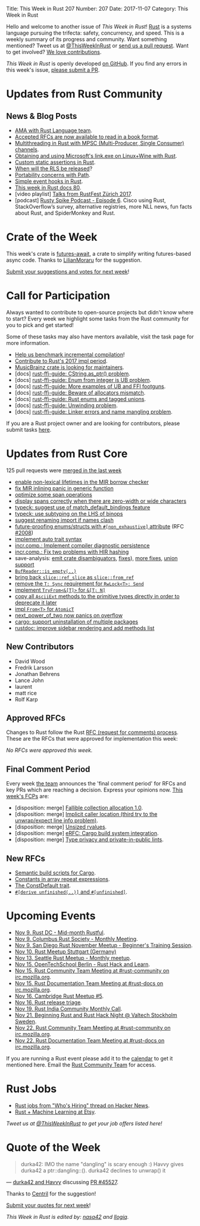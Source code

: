 Title: This Week in Rust 207
Number: 207
Date: 2017-11-07
Category: This Week in Rust

Hello and welcome to another issue of *This Week in Rust*!
[Rust](http://rust-lang.org) is a systems language pursuing the trifecta: safety, concurrency, and speed.
This is a weekly summary of its progress and community.
Want something mentioned? Tweet us at [@ThisWeekInRust](https://twitter.com/ThisWeekInRust) or [send us a pull request](https://github.com/cmr/this-week-in-rust).
Want to get involved? [We love contributions](https://github.com/rust-lang/rust/blob/master/CONTRIBUTING.md).

*This Week in Rust* is openly developed [on GitHub](https://github.com/cmr/this-week-in-rust).
If you find any errors in this week's issue, [please submit a PR](https://github.com/cmr/this-week-in-rust/pulls).

# Updates from Rust Community

## News & Blog Posts

* [AMA with Rust Language team](https://hashnode.com/ama/with-rust-language-team-cj99mv7s101yw4rwtk5zntk8k).
* [Accepted RFCs are now available to read in a book format](https://rust-lang.github.io/rfcs/).
* [Multithreading in Rust with MPSC (Multi-Producer, Single Consumer) channels](https://blog.softwaremill.com/multithreading-in-rust-with-mpsc-multi-producer-single-consumer-channels-db0fc91ae3fa).
* [Obtaining and using Microsoft's link.exe on Linux+Wine with Rust](https://gist.github.com/est31/7235ab253554d33046873dfb64e7ecdc).
* [Custom static assertions in Rust](https://nikolaivazquez.com/posts/programming/rust-static-assertions/).
* [When will the RLS be released](https://www.ncameron.org/blog/when-will-the-rls-be-released/)?
* [Portability concerns with Path](https://udoprog.github.io/rust/2017-11-05/portability-concerns-with-path.html).
* [Simple event hooks in Rust](https://mattgathu.github.io/simple-events-hook-rust/).
* [This week in Rust docs 80](https://guillaumegomez.github.io/this-week-in-rust-docs/blog/this-week-in-rust-docs-80).
* [video playlist] [Talks from RustFest Zürich 2017](https://www.youtube.com/watch?v=jywiVWKm1TI&list=PL85XCvVPmGQj9mqbJizw-zi-EhcpS5jTP).
* [podcast] [Rusty Spike Podcast - Episode 6](https://rusty-spike.blubrry.net/2017/11/02/episode-6-nov-1-2017/). Cisco using Rust, StackOverflow’s survey, alternative registries, more NLL news, fun facts about Rust, and SpiderMonkey and Rust.

# Crate of the Week

This week's crate is [futures-await](https://crates.io/crates/futures-await), a crate to simplify writing futures-based async code. Thanks to [LilianMoraru](https://users.rust-lang.org/u/LilianMoraru) for the suggestion.

[Submit your suggestions and votes for next week][submit_crate]!

[submit_crate]: https://users.rust-lang.org/t/crate-of-the-week/2704

# Call for Participation

Always wanted to contribute to open-source projects but didn't know where to start?
Every week we highlight some tasks from the Rust community for you to pick and get started!

Some of these tasks may also have mentors available, visit the task page for more information.

* [Help us benchmark incremental compilation](https://internals.rust-lang.org/t/help-us-benchmark-incremental-compilation/6153)!
* [Contribute to Rust's 2017 impl period](https://www.rustaceans.org/findwork/impl).
* [MusicBrainz crate is looking for maintainers](https://www.reddit.com/r/rust/comments/7a2nq4/looking_for_potential_maintainer_to_musicbrainz/).
* [docs] [rust-ffi-guide: CString.as_ptr() problem](https://github.com/Michael-F-Bryan/rust-ffi-guide/issues/50).
* [docs] [rust-ffi-guide: Enum from integer is UB problem](https://github.com/Michael-F-Bryan/rust-ffi-guide/issues/51).
* [docs] [rust-ffi-guide: More examples of UB and FFI footguns](https://github.com/Michael-F-Bryan/rust-ffi-guide/issues/52).
* [docs] [rust-ffi-guide: Beware of allocators mismatch](https://github.com/Michael-F-Bryan/rust-ffi-guide/issues/53).
* [docs] [rust-ffi-guide: Rust enums and tagged unions](https://github.com/Michael-F-Bryan/rust-ffi-guide/issues/54).
* [docs] [rust-ffi-guide: Unwinding problem](https://github.com/Michael-F-Bryan/rust-ffi-guide/issues/49).
* [docs] [rust-ffi-guide: Linker errors and name mangling problem](https://github.com/Michael-F-Bryan/rust-ffi-guide/issues/48).

If you are a Rust project owner and are looking for contributors, please submit tasks [here][guidelines].

[guidelines]: https://users.rust-lang.org/t/twir-call-for-participation/4821

# Updates from Rust Core

125 pull requests were [merged in the last week][merged]

[merged]: https://github.com/search?q=is%3Apr+org%3Arust-lang+is%3Amerged+merged%3A2017-10-30..2017-11-06

* [enable non-lexical lifetimes in the MIR borrow checker](https://github.com/rust-lang/rust/pull/45538)
* [fix MIR inlining panic in generic function](https://github.com/rust-lang/rust/pull/45723)
* [optimize some span operations](https://github.com/rust-lang/rust/pull/45602)
* [display spans correctly when there are zero-width or wide characters](https://github.com/rust-lang/rust/pull/45711)
* [typeck: suggest use of match_default_bindings feature](https://github.com/rust-lang/rust/pull/45409)
* [typeck: use subtyping on the LHS of binops](https://github.com/rust-lang/rust/pull/45435)
* [suggest renaming import if names clash](https://github.com/rust-lang/rust/pull/45660)
* [future-proofing enums/structs with `#[non_exhaustive]` attribute](https://github.com/rust-lang/rust/pull/45394) (RFC [#2008](https://rust-lang.github.io/rfcs/2008-non-exhaustive.html))
* [implement auto trait syntax](https://github.com/rust-lang/rust/pull/45247)
* [incr.comp.: Implement compiler diagnostic persistence](https://github.com/rust-lang/rust/pull/45472)
* [incr.comp.: Fix two problems with HIR hashing](https://github.com/rust-lang/rust/pull/45551)
* save-analysis: [emit crate disambiguators](https://github.com/rust-lang/rust/pull/45468),
                 [fixes](https://github.com/rust-lang/rust/pull/45709)),
                 [more fixes](https://github.com/rust-lang/rust/pull/45798),
                 [union support](https://github.com/rust-lang/rust/pull/45647)
* [`BufReader::is_empty(..)`](https://github.com/rust-lang/rust/pull/45369)
* [bring back `slice::ref_slice` as `slice::from_ref`](https://github.com/rust-lang/rust/pull/45306)
* [remove the `T: Sync` requirement for `RwLock<T>: Send`](https://github.com/rust-lang/rust/pull/45267)
* [implement `TryFrom<&[T]>` for `&[T; N]`](https://github.com/rust-lang/rust/pull/44764)
* [copy all `AsciiExt` methods to the primitive types directly in order to deprecate it later](https://github.com/rust-lang/rust/pull/44042)
* [impl `From<T>` for `AtomicT`](https://github.com/rust-lang/rust/pull/45610)
* [next_power_of_two now panics on overflow](https://github.com/rust-lang/rust/pull/45754)
* [cargo: support uninstallation of multiple packages](https://github.com/rust-lang/cargo/pull/4561)
* [rustdoc: improve sidebar rendering and add methods list](https://github.com/rust-lang/rust/pull/45187)

## New Contributors

* David Wood
* Fredrik Larsson
* Jonathan Behrens
* Lance John
* laurent
* matt rice
* Rolf Karp

## Approved RFCs

Changes to Rust follow the Rust [RFC (request for comments)
process](https://github.com/rust-lang/rfcs#rust-rfcs). These
are the RFCs that were approved for implementation this week:

*No RFCs were approved this week.*

## Final Comment Period

Every week [the team](https://www.rust-lang.org/team.html) announces the
'final comment period' for RFCs and key PRs which are reaching a
decision. Express your opinions now. [This week's FCPs][fcp] are:

[fcp]: https://github.com/rust-lang/rfcs/labels/final-comment-period

* [disposition: merge] [Fallible collection allocation 1.0](https://github.com/rust-lang/rfcs/pull/2116).
* [disposition: merge] [Implicit caller location (third try to the unwrap/expect line info problem)](https://github.com/rust-lang/rfcs/pull/2091).
* [disposition: merge] [Unsized rvalues](https://github.com/rust-lang/rfcs/pull/1909).
* [disposition: merge] [eRFC: Cargo build system integration](https://github.com/rust-lang/rfcs/pull/2136).
* [disposition: merge] [Type privacy and private-in-public lints](https://github.com/rust-lang/rfcs/pull/2145).

## New RFCs

* [Semantic build scripts for Cargo](https://github.com/rust-lang/rfcs/pull/2196).
* [Constants in array repeat expressions](https://github.com/rust-lang/rfcs/pull/2203).
* [The ConstDefault trait](https://github.com/rust-lang/rfcs/pull/2204).
* [`#[derive unfinished(..)]` and `#[unfinished]`](https://github.com/rust-lang/rfcs/pull/2205).

# Upcoming Events

* [Nov  9. Rust DC - Mid-month Rustful](https://www.meetup.com/RustDC/events/243672298/).
* [Nov  9. Columbus Rust Society - Monthly Meeting](https://www.meetup.com/columbus-rs/events/244164143/).
* [Nov  9. San Diego Rust November Meetup - Beginner's Training Session](https://www.meetup.com/San-Diego-Rust/events/244506375/).
* [Nov 10. Rust Meetup Stuttgart (Germany)](https://blog.shackspace.de/?p=5723)
* [Nov 13. Seattle Rust Meetup - Monthly meetup](https://www.meetup.com/Seattle-Rust-Meetup/events/244037662/).
* [Nov 15. OpenTechSchool Berlin - Rust Hack and Learn](https://www.meetup.com/opentechschool-berlin/events/244893450/).
* [Nov 15. Rust Community Team Meeting at #rust-community on irc.mozilla.org](https://chat.mibbit.com/?server=irc.mozilla.org&channel=%23rust-community).
* [Nov 15. Rust Documentation Team Meeting at #rust-docs on irc.mozilla.org](https://chat.mibbit.com/?server=irc.mozilla.org&channel=%23rust-docs).
* [Nov 16. Cambridge Rust Meetup #5](https://www.meetup.com/Cambridge-Rust-Meetup/events/244114730/).
* [Nov 16. Rust release triage](https://internals.rust-lang.org/t/release-cycle-triage-proposal/3544).
* [Nov 19. Rust India Community Monthly Call](https://reps.mozilla.org/e/rust-india-monthly-call/).
* [Nov 21. Beginning Rust and Rust Hack Night @ Valtech Stockholm Sweden](https://www.meetup.com/ruststhlm/events/244792464/).
* [Nov 22. Rust Community Team Meeting at #rust-community on irc.mozilla.org](https://chat.mibbit.com/?server=irc.mozilla.org&channel=%23rust-community).
* [Nov 22. Rust Documentation Team Meeting at #rust-docs on irc.mozilla.org](https://chat.mibbit.com/?server=irc.mozilla.org&channel=%23rust-docs).

If you are running a Rust event please add it to the [calendar] to get
it mentioned here. Email the [Rust Community Team][community] for access.

[calendar]: https://www.google.com/calendar/embed?src=apd9vmbc22egenmtu5l6c5jbfc%40group.calendar.google.com
[community]: mailto:community-team@rust-lang.org

# Rust Jobs

* [Rust jobs from "Who's Hiring" thread on Hacker News](https://www.reddit.com/r/rust/comments/7adboi/17_rustrelated_job_openings_in_novembers_whos/).
* [Rust + Machine Learning at Etsy](https://www.reddit.com/r/rust/comments/7aoiod/job_etsy_rust_machine_learning/).

*Tweet us at [@ThisWeekInRust](https://twitter.com/ThisWeekInRust) to get your job offers listed here!*

# Quote of the Week

> durka42: IMO the name "dangling" is scary enough :)
> Havvy gives durka42 a ptr::dangling::<Candy>().
> durka42 declines to unwrap() it

— [durka42 and Havvy](https://botbot.me/mozilla/rust-internals/2017-11-02/?msg=93047552&page=2) discussing [PR #45527](https://github.com/rust-lang/rust/pull/45527).

Thanks to [Centril](https://users.rust-lang.org/t/twir-quote-of-the-week/328/464) for the suggestion!

[Submit your quotes for next week][submit]!

[submit]: http://users.rust-lang.org/t/twir-quote-of-the-week/328

*This Week in Rust is edited by: [nasa42](https://github.com/nasa42) and [llogiq](https://github.com/llogiq).*
